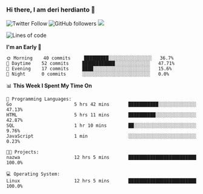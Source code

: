 ### Hi there, I am deri herdianto 👋
![Twitter Follow](https://img.shields.io/twitter/follow/deikatsuo?label=Follow)
![GitHub followers](https://img.shields.io/github/followers/deikatsuo?label=Follow&style=social)
![](https://visitor-badge.glitch.me/badge?page_id=deikatsuo.deikatsuo)

<!--
**deikatsuo/deikatsuo** is a ✨ _special_ ✨ repository because its `README.md` (this file) appears on your GitHub profile.

Here are some ideas to get you started:

- 🔭 I’m currently working on ...
- 🌱 I’m currently learning ...
- 👯 I’m looking to collaborate on ...
- 🤔 I’m looking for help with ...
- 💬 Ask me about ...
- 📫 How to reach me: ...
- 😄 Pronouns: ...
- ⚡ Fun fact: ...
-->

<!--START_SECTION:waka-->
![Lines of code](https://img.shields.io/badge/From%20Hello%20World%20I%27ve%20Written-15859%20lines%20of%20code-blue)

**I'm an Early 🐤** 

```text
🌞 Morning    40 commits     █████████░░░░░░░░░░░░░░░░   36.7% 
🌆 Daytime    52 commits     ████████████░░░░░░░░░░░░░   47.71% 
🌃 Evening    17 commits     ████░░░░░░░░░░░░░░░░░░░░░   15.6% 
🌙 Night      0 commits      ░░░░░░░░░░░░░░░░░░░░░░░░░   0.0%

```


📊 **This Week I Spent My Time On** 

```text
💬 Programming Languages: 
Go                       5 hrs 42 mins       ███████████░░░░░░░░░░░░░░   47.13% 
HTML                     5 hrs 11 mins       ██████████░░░░░░░░░░░░░░░   42.87% 
SQL                      1 hr 10 mins        ██░░░░░░░░░░░░░░░░░░░░░░░   9.76% 
JavaScript               1 min               ░░░░░░░░░░░░░░░░░░░░░░░░░   0.23%

🐱‍💻 Projects: 
nazwa                    12 hrs 5 mins       █████████████████████████   100.0%

💻 Operating System: 
Linux                    12 hrs 5 mins       █████████████████████████   100.0%

```


<!--END_SECTION:waka-->
